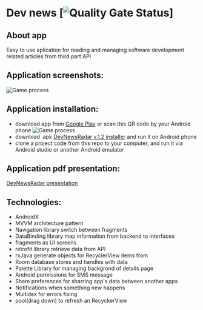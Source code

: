 # Dev news [![Quality Gate Status](https://sonarcloud.io/api/project_badges/measure?project=Harnet69_Dev_news&metric=alert_status)]

## About app
Easy to use aplication for reading and managing software development related articles from third part API

## Application screenshots:
![Game process](https://github.com/Harnet69/DogBreeds/blob/master/app/GitHubMediaFile/devNewsRadar.gif)

## Application installation:
- download app from [Google Play](https://play.google.com/store/apps/details?id=com.harnet.devnews) or scan this QR code by your Android phone
![Game process](https://github.com/Harnet69/DogBreeds/blob/master/app/GitHubMediaFile/dev_news_QR.png)
- download .apk [DevNewsRadar v.1.2 installer](https://drive.google.com/file/d/1I7hS8r6y6qHiJIx1iAfupAJJcxiy8rSV/view?usp=sharing) and run it on Android phone
- clone a project code from this repo to your computer, and run it via Android studio or another Android emulator

## Application pdf presentation: 
[DevNewsRadar presentation](https://drive.google.com/file/d/15desEakgxqW_VwBH7d9T3FfM1SCUyJUf/view?usp=sharing)

## Technologies:
- AndroidX
- MVVM architecture pattern
- Navigation library switch between fragments
- DataBinding library map information from backend to interfaces
- fragments as UI screens
- retrofit library retrieve data from API
- rxJava generate objects for RecyclerView items from
- Room database stores and handles with data
- Palette Library for managing backgrond of details page
- Android permissions for SMS message
- Share preferences for sharring app's data between another apps
- Notifications when something new happens
- Multidex for errors fixing
- pool(drag down) to refresh an RecyckerView
